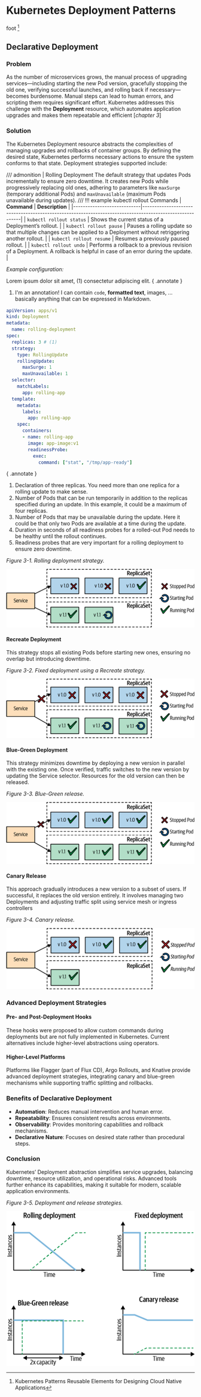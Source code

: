 # Kubernetes Deployment Patterns
foot [^1] 
[^1]: Kubernetes Patterns Reusable Elements for Designing
Cloud Native Applications
##  Declarative Deployment

### Problem
As the number of microservices grows, the manual process of upgrading services—including starting the new Pod version, gracefully stopping the old one, verifying successful launches, and rolling back if necessary—becomes burdensome. Manual steps can lead to human errors, and scripting them requires significant effort. Kubernetes addresses this challenge with the **Deployment** resource, which automates application upgrades and makes them repeatable and efficient [*chapter 3*]

### Solution
The Kubernetes Deployment resource abstracts the complexities of managing upgrades and rollbacks of container groups. By defining the desired state, Kubernetes performs necessary actions to ensure the system conforms to that state. Deployment strategies supported include:

/// admonition | Rolling Deployment
    The default strategy that updates Pods incrementally to ensure zero downtime. It creates new Pods while progressively replacing old ones, adhering to parameters like `maxSurge` (temporary additional Pods) and `maxUnavailable` (maximum Pods unavailable during updates).
///
!!! example kubectl rollout Commands
    | **Command**                | **Description**                                                                                         |
    |----------------------------|---------------------------------------------------------------------------------------------------------|
    | `kubectl rollout status`   | Shows the current status of a Deployment’s rollout.                                                    |
    | `kubectl rollout pause`    | Pauses a rolling update so that multiple changes can be applied to a Deployment without retriggering another rollout. |
    | `kubectl rollout resume`   | Resumes a previously paused rollout.                                                                   |
    | `kubectl rollout undo`     | Performs a rollback to a previous revision of a Deployment. A rollback is helpful in case of an error during the update. |


*Example configuration:*

Lorem ipsum dolor sit amet, (1) consectetur adipiscing elit.
{ .annotate }

1.  I'm an annotation! I can contain `code`, __formatted
    text__, images, ... basically anything that can be expressed in Markdown.

```yaml hl_lines="6 10"
apiVersion: apps/v1
kind: Deployment
metadata:
  name: rolling-deployment
spec:
  replicas: 3 # (1)
  strategy:
    type: RollingUpdate
    rollingUpdate:
      maxSurge: 1
      maxUnavailable: 1
  selector:
    matchLabels:
      app: rolling-app
  template:
    metadata:
      labels:
        app: rolling-app
    spec:
      containers:
      - name: rolling-app
        image: app-image:v1
        readinessProbe:
          exec:
            command: ["stat", "/tmp/app-ready"]
```
{ .annotate }
1.  Declaration of three replicas. You need more than one replica for a rolling update to make sense.
2.  Number of Pods that can be run temporarily in addition to the replicas specified during an update. In this example, it could be a maximum of four replicas.
3.  Number of Pods that may be unavailable during the update. Here it could be that only two Pods are available at a time during the update.
4.  Duration in seconds of all readiness probes for a rolled-out Pod needs to be healthy until the rollout continues.
5.  Readiness probes that are very important for a rolling deployment to ensure zero downtime.

*Figure 3-1. Rolling deployment strategy.*

![Rolling deployment strategy](img/f3-1.png)

#### Recreate Deployment
This strategy stops all existing Pods before starting new ones, ensuring no overlap but introducing downtime.

*Figure 3-2. Fixed deployment using a Recreate strategy.*

![Fixed deployment using a Recreate strategy](img/f3-2.png)

#### Blue-Green Deployment
This strategy minimizes downtime by deploying a new version in parallel with the existing one. Once verified, traffic switches to the new version by updating the Service selector. Resources for the old version can then be released.

*Figure 3-3. Blue-Green release.*

![Blue-Green release](img/f3-3.png)

#### Canary Release
This approach gradually introduces a new version to a subset of users. If successful, it replaces the old version entirely. It involves managing two Deployments and adjusting traffic split using service mesh or ingress controllers

*Figure 3-4. Canary release.*

![Canary release](img/f3-4.png)

### Advanced Deployment Strategies

#### Pre- and Post-Deployment Hooks
These hooks were proposed to allow custom commands during deployments but are not fully implemented in Kubernetes. Current alternatives include higher-level abstractions using operators.

#### Higher-Level Platforms
Platforms like Flagger (part of Flux CD), Argo Rollouts, and Knative provide advanced deployment strategies, integrating canary and blue-green mechanisms while supporting traffic splitting and rollbacks.

### Benefits of Declarative Deployment
- **Automation**: Reduces manual intervention and human error.
- **Repeatability**: Ensures consistent results across environments.
- **Observability**: Provides monitoring capabilities and rollback mechanisms.
- **Declarative Nature**: Focuses on desired state rather than procedural steps.

### Conclusion
Kubernetes’ Deployment abstraction simplifies service upgrades, balancing downtime, resource utilization, and operational risks. Advanced tools further enhance its capabilities, making it suitable for modern, scalable application environments.

*Figure 3-5. Deployment and release strategies.*

![Deployment and release strategies](img/f3-5.png)
